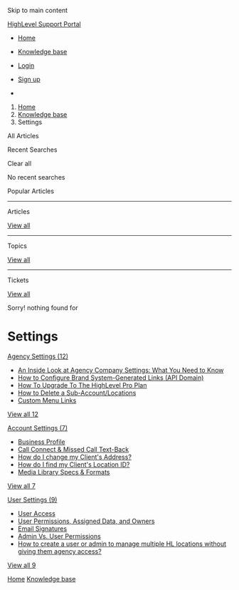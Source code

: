 Skip to main content

[ HighLevel Support Portal ](https://help.gohighlevel.com)

  * [ Home ](/support/home)
  * [ Knowledge base ](/support/solutions)

  * [Login](/support/login)
  * [Sign up](/support/signup)
  * 

  1. [Home](/support/home)
  2. [Knowledge base](/support/solutions)
  3. Settings

All  Articles 

Recent Searches

Clear all

No recent searches

Popular Articles

* * *

Articles

[View all](/support/search/solutions)

* * *

Topics

[View all](/support/search/topics)

* * *

Tickets

[View all](/support/search/tickets)

Sorry! nothing found for   

# Settings

[ Agency Settings (12)](/support/solutions/folders/48000666029)

  * [An Inside Look at Agency Company Settings: What You Need to Know](/support/solutions/articles/48000982604-an-inside-look-at-agency-company-settings-what-you-need-to-know)
  * [How to Configure Brand System-Generated Links (API Domain)](/support/solutions/articles/48001143244-how-to-configure-brand-system-generated-links-api-domain-)
  * [How To Upgrade To The HighLevel Pro Plan](/support/solutions/articles/48001180534-how-to-upgrade-to-the-highlevel-pro-plan)
  * [How to Delete a Sub-Account/Locations](/support/solutions/articles/48001184862-how-to-delete-a-sub-account-locations)
  * [Custom Menu Links](/support/solutions/articles/48001185767-custom-menu-links)

[View all 12](/support/solutions/folders/48000666029)

[ Account Settings (7)](/support/solutions/folders/48000666030)

  * [Business Profile](/support/solutions/articles/48000982605-business-profile)
  * [Call Connect & Missed Call Text-Back](/support/solutions/articles/48001197248-call-connect-missed-call-text-back)
  * [How do I change my Client's Address?](/support/solutions/articles/48001204293-how-do-i-change-my-client-s-address-)
  * [How do I find my Client's Location ID?](/support/solutions/articles/48001204848-how-do-i-find-my-client-s-location-id-)
  * [Media Library Specs & Formats](/support/solutions/articles/48001216629-media-library-specs-formats)

[View all 7](/support/solutions/folders/48000666030)

[ User Settings (9)](/support/solutions/folders/48000666473)

  * [User Access](/support/solutions/articles/48000982600-user-access)
  * [User Permissions, Assigned Data, and Owners](/support/solutions/articles/48000982601-user-permissions-assigned-data-and-owners)
  * [Email Signatures](/support/solutions/articles/48000982598-email-signatures)
  * [Admin Vs. User Permissions](/support/solutions/articles/48001078296-admin-vs-user-permissions)
  * [How to create a user or admin to manage multiple HL locations without giving them agency access?](/support/solutions/articles/48001153972-how-to-create-a-user-or-admin-to-manage-multiple-hl-locations-without-giving-them-agency-access-)

[View all 9](/support/solutions/folders/48000666473)

[Home](/support/home) [Knowledge base](/support/solutions)
